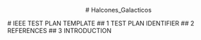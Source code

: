 <p align="center" ># Halcones_Galacticos </p>
# IEEE TEST PLAN TEMPLATE 
## 1  TEST PLAN IDENTIFIER 
## 2  REFERENCES 
## 3  INTRODUCTION 

